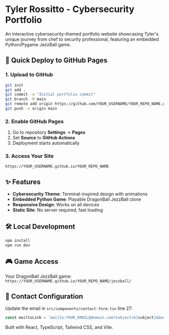 # Tyler Rossitto - Cybersecurity Portfolio

An interactive cybersecurity-themed portfolio website showcasing Tyler's unique journey from chef to security professional, featuring an embedded Python/Pygame JezzBall game.

## 🚀 Quick Deploy to GitHub Pages

### 1. Upload to GitHub
```bash
git init
git add .
git commit -m "Initial portfolio commit"
git branch -M main
git remote add origin https://github.com/YOUR_USERNAME/YOUR_REPO_NAME.git
git push -u origin main
```

### 2. Enable GitHub Pages
1. Go to repository **Settings** → **Pages**
2. Set **Source** to **GitHub Actions**
3. Deployment starts automatically

### 3. Access Your Site
`https://YOUR_USERNAME.github.io/YOUR_REPO_NAME`

## ✨ Features

- **Cybersecurity Theme**: Terminal-inspired design with animations
- **Embedded Python Game**: Playable DragonBall JezzBall clone
- **Responsive Design**: Works on all devices
- **Static Site**: No server required, fast loading

## 🛠️ Local Development

```bash
npm install
npm run dev
```

## 🎮 Game Access

Your DragonBall JezzBall game: `https://YOUR_USERNAME.github.io/YOUR_REPO_NAME/jezzball/`

## 📧 Contact Configuration

Update the email in `src/components/contact-form.tsx` line 27:
```javascript
const mailtoLink = `mailto:YOUR_EMAIL@domain.com?subject=${subject}&body=${body}`;
```

Built with React, TypeScript, Tailwind CSS, and Vite.